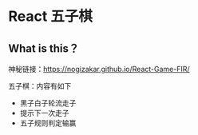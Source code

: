 # React 五子棋

## What is this？

神秘链接：https://nogizakar.github.io/React-Game-FIR/

五子棋：内容有如下

- 黑子白子轮流走子
- 提示下一次走子
- 五子规则判定输赢





